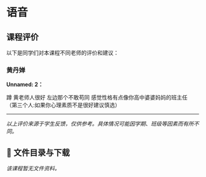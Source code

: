 # 语音

## 课程评价

以下是同学们对本课程不同老师的评价和建议：

### 黄丹婵

**Unnamed: 2：**

蹲 黄老师人很好 左边那个不敢苟同 感觉性格有点像你高中婆婆妈妈的班主任  （第三个人:如果你心理素质不是很好建议慎选）

---

*以上评价来源于学生反馈，仅供参考。具体情况可能因学期、班级等因素而有所不同。*
## 📄 文件目录与下载

_该课程暂无文件资料。_
